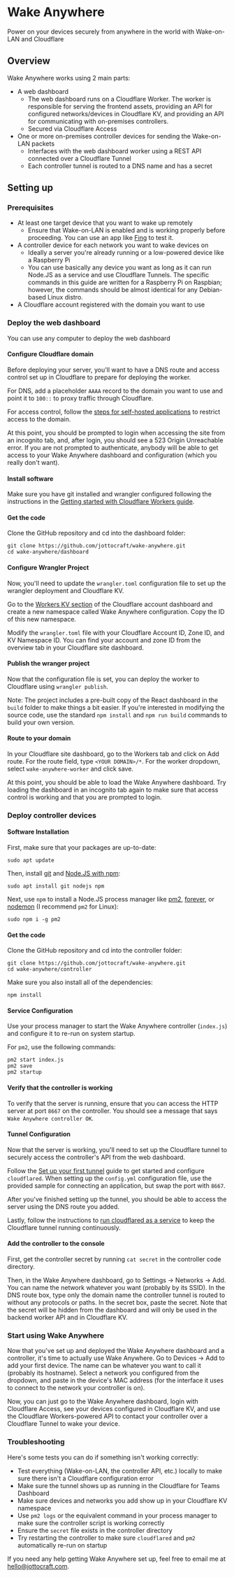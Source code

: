 # Wake Anywhere

Power on your devices securely from anywhere in the world with Wake-on-LAN and Cloudflare

## Overview

Wake Anywhere works using 2 main parts:

- A web dashboard
    - The web dashboard runs on a Cloudflare Worker. The worker is responsible for serving the frontend assets, providing an API for configured networks/devices in Cloudflare KV, and providing an API for communicating with on-premises controllers.
    - Secured via Cloudflare Access
- One or more on-premises controller devices for sending the Wake-on-LAN packets
    - Interfaces with the web dashboard worker using a REST API connected over a Cloudflare Tunnel
    - Each controller tunnel is routed to a DNS name and has a secret

## Setting up

### Prerequisites

- At least one target device that you want to wake up remotely
    - Ensure that Wake-on-LAN is enabled and is working properly before proceeding. You can use an app like [Fing](https://www.fing.com/news/how-to-use-the-wake-on-lan-feature-with-the-fing-app) to test it.
- A controller device for each network you want to wake devices on
    - Ideally a server you're already running or a low-powered device like a Raspberry Pi
    - You can use basically any device you want as long as it can run Node.JS as a service and use Cloudflare Tunnels. The specific commands in this guide are written for a Raspberry Pi on Raspbian; however, the commands should be almost identical for any Debian-based Linux distro.
- A Cloudflare account registered with the domain you want to use


### Deploy the web dashboard

You can use any computer to deploy the web dashboard

#### Configure Cloudflare domain

Before deploying your server, you'll want to have a DNS route and access control set up in Cloudflare to prepare for deploying the worker. 

For DNS, add a placeholder `AAAA` record to the domain you want to use and point it to `100::` to proxy traffic through Cloudflare.

For access control, follow the [steps for self-hosted applications](https://developers.cloudflare.com/cloudflare-one/applications/configure-apps/self-hosted-apps) to restrict access to the domain.

At this point, you should be prompted to login when accessing the site from an incognito tab, and, after login, you should see a 523 Origin Unreachable error. If you are not prompted to authenticate, anybody will be able to get access to your Wake Anywhere dashboard and configuration (which you really don't want).

#### Install software

Make sure you have git installed and wrangler configured following the instructions in the [Getting started with Cloudflare Workers guide](https://developers.cloudflare.com/workers/get-started/guide).


#### Get the code

Clone the GitHub repository and cd into the dashboard folder:

```
git clone https://github.com/jottocraft/wake-anywhere.git
cd wake-anywhere/dashboard
```


#### Configure Wrangler Project

Now, you'll need to update the `wrangler.toml` configuration file to set up the wrangler deployment and Cloudflare KV. 

Go to the [Workers KV section](https://dash.cloudflare.com/?to=/:account/workers/kv/namespaces) of the Cloudflare account dashboard and create a new namespace called Wake Anywhere configuration. Copy the ID of this new namespace.

Modify the `wrangler.toml` file with your Cloudflare Account ID, Zone ID, and KV Namespace ID. You can find your account and zone ID from the overview tab in your Cloudflare site dashboard.


#### Publish the wranger project

Now that the configuration file is set, you can deploy the worker to Cloudflare using `wrangler publish`.

Note: The project includes a pre-built copy of the React dashboard in the `build` folder to make things a bit easier. If you're interested in modifying the source code, use the standard `npm install` and `npm run build` commands to build your own version.


#### Route to your domain

In your Cloudflare site dashboard, go to the Workers tab and click on Add route. For the route field, type `<YOUR DOMAIN>/*`. For the worker dropdown, select `wake-anywhere-worker` and click save.

At this point, you should be able to load the Wake Anywhere dashboard. Try loading the dashboard in an incognito tab again to make sure that access control is working and that you are prompted to login.

### Deploy controller devices

#### Software Installation

First, make sure that your packages are up-to-date:

`sudo apt update`

Then, install [git](https://git-scm.com/downloads) and [Node.JS with npm](https://docs.npmjs.com/downloading-and-installing-node-js-and-npm):

`sudo apt install git nodejs npm`

Next, use `npm` to install a Node.JS process manager like [pm2](https://pm2.keymetrics.io/docs/usage/quick-start/), [forever](https://www.npmjs.com/package/forever), or [nodemon](https://nodemon.io/) (I recommend `pm2` for Linux):

`sudo npm i -g pm2`

#### Get the code

Clone the GitHub repository and cd into the controller folder:

```
git clone https://github.com/jottocraft/wake-anywhere.git
cd wake-anywhere/controller
```

Make sure you also install all of the dependencies:

`npm install`

#### Service Configuration

Use your process manager to start the Wake Anywhere controller (`index.js`) and configure it to re-run on system startup. 

For `pm2`, use the following commands:

```
pm2 start index.js
pm2 save
pm2 startup
```

#### Verify that the controller is working

To verify that the server is running, ensure that you can access the HTTP server at port `8667` on the controller. You should see a message that says `Wake Anywhere controller OK`.

#### Tunnel Configuration

Now that the server is working, you'll need to set up the Cloudflare tunnel to securely access the controller's API from the web dashboard.

Follow the [Set up your first tunnel](https://developers.cloudflare.com/cloudflare-one/connections/connect-apps/install-and-setup/tunnel-guide) guide to get started and configure `cloudflared`. When setting up the `config.yml` configuration file, use the provided sample for connecting an application, but swap the port with `8667`.

After you've finished setting up the tunnel, you should be able to access the server using the DNS route you added.

Lastly, follow the instructions to [run cloudflared as a service](https://developers.cloudflare.com/cloudflare-one/connections/connect-apps/run-tunnel/run-as-service) to keep the Cloudflare tunnel running continuously.

#### Add the controller to the console

First, get the controller secret by running `cat secret` in the controller code directory.

Then, in the Wake Anywhere dashboard, go to Settings -> Networks -> Add. You can name the network whatever you want (probably by its SSID). In the DNS route box, type only the domain name the controller tunnel is routed to without any protocols or paths. In the secret box, paste the secret. Note that the secret will be hidden from the dashboard and will only be used in the backend worker API and in Cloudflare KV.

### Start using Wake Anywhere

Now that you've set up and deployed the Wake Anywhere dashboard and a controller, it's time to actually use Wake Anywhere. Go to Devices -> Add to add your first device. The name can be whatever you want to call it (probably its hostname). Select a network you configured from the dropdown, and paste in the device's MAC address (for the interface it uses to connect to the network your controller is on).

Now, you can just go to the Wake Anywhere dashboard, login with Cloudflare Access, see your devices configured in Cloudflare KV, and use the Cloudflare Workers-powered API to contact your controller over a Cloudflare Tunnel to wake your device.

### Troubleshooting

Here's some tests you can do if something isn't working correctly:

- Test everything (Wake-on-LAN, the controller API, etc.) locally to make sure there isn't a Cloudflare configuration error
- Make sure the tunnel shows up as running in the Cloudflare for Teams Dashboard
- Make sure devices and networks you add show up in your Cloudflare KV namespace
- Use `pm2 logs` or the equivalent command in your process manager to make sure the controller script is working correctly
- Ensure the `secret` file exists in the controller directory
- Try restarting the controller to make sure `cloudflared` and `pm2` automatically re-run on startup 

If you need any help getting Wake Anywhere set up, feel free to email me at [hello@jottocraft.com](mailto:hello@jottocraft.com).